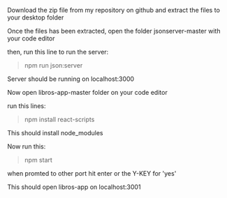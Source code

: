 Download the zip file from my repository on github and extract the files to your desktop folder

Once the files has been extracted, open the folder jsonserver-master with your code editor

then, run this line to run the server:

>npm run json:server

Server should be running on localhost:3000 

Now open libros-app-master folder on your code editor

run this lines:

>npm install react-scripts

This should install node_modules

Now run this:

>npm start

when promted to other port hit enter or the Y-KEY for 'yes'

This should open libros-app on localhost:3001
